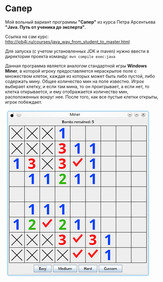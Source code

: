 # Сапер

Мой вольный вариант программы **"Сапер"** из курса Петра Арсентьева
**"Java. Путь от ученика до эксперта"**.

Ссылка на сам курс: http://job4j.ru/courses/java_way_from_student_to_master.html

Для запуска (с учетом установленных JDK и maven) нужно ввести в директории проекта команду: `mvn compile exec:java`

Данная программа является аналогом стандартной игры **Windows Miner**, в которой игроку предоставляется
нераскрытое поле с множеством клеток, каждая из которых может быть либо пустой, либо содержать мину. Общее количество
мин на поле известно. Игрок выбирает клетку, и если там мина, то он проигрывает, а если нет, то клетка открывается,
и ему отображается количество мин, расположенных вокруг нее. После того, как все пустые клетки открыты, игрок побеждает.

![Screenshot](img/screenshot.png)
